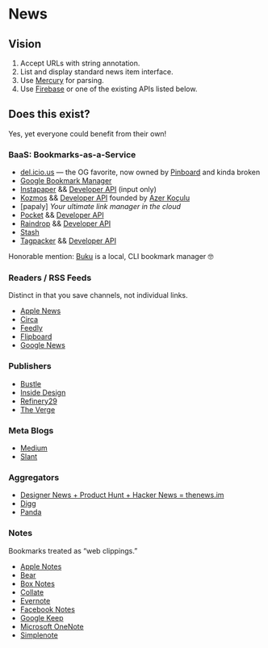 # News

## Vision

1. Accept URLs with string annotation.
2. List and display standard news item interface.
3. Use [Mercury](https://mercury.postlight.com) for parsing.
4. Use [Firebase](https://firebase.google.com) or one of the existing APIs listed below.

## Does this exist?

Yes, yet everyone could benefit from their own!

### BaaS: Bookmarks-as-a-Service

* [del.icio.us](https://del.icio.us) — the OG favorite, now owned by [Pinboard](https://www.pinboard.in) and kinda broken
* [Google Bookmark Manager](https://chrome.google.com/webstore/detail/bookmark-manager/gmlllbghnfkpflemihljekbapjopfjik)
* [Instapaper](https://www.instapaper.com) && [Developer API](https://www.instapaper.com/api) (input only)
* [Kozmos](https://getkozmos.com) && [Developer API](https://github.com/kozmos/kozmos-js-sdk) founded by [Azer Koçulu](https://kodfabrik.com)
* [papaly] _Your ultimate link manager in the cloud_
* [Pocket](https://getpocket.com) && [Developer API](https://getpocket.com/developer/) 
* [Raindrop](https://raindrop.io) && [Developer API](https://raindrop.io/dev)
* [Stash](https://stash.ai)
* [Tagpacker](https://tagpacker.com) && [Developer API](https://tagpacker.com/api)

Honorable mention: [Buku](https://github.com/jarun/Buku) is a local, CLI bookmark manager 🤓

### Readers / RSS Feeds

Distinct in that you save channels, not individual links.

* [Apple News](https://www.apple.com/news/)
* [Circa](https://www.circa.com)
* [Feedly](https://feedly.com)
* [Flipboard](https://flipboard.com)
* [Google News](https://news.google.com)

### Publishers

* [Bustle](https://www.bustle.com)
* [Inside Design](https://www.invisionapp.com/inside-design/)
* [Refinery29](https://www.refinery29.com)
* [The Verge](https://www.theverge.com)

### Meta Blogs

* [Medium](https://medium.com)
* [Slant](https://www.slant.co)

### Aggregators

* [Designer News + Product Hunt + Hacker News = thenews.im](http://thenews.im)
* [Digg](http://digg.com)
* [Panda](https://usepanda.com/app/#/)

### Notes

Bookmarks treated as “web clippings.”

* [Apple Notes](https://support.apple.com/guide/notes/welcome/mac)
* [Bear](https://bear.app)
* [Box Notes](https://www.box.com/notes)
* [Collate](https://collatenotes.com)
* [Evernote](https://evernote.com)
* [Facebook Notes]()
* [Google Keep](https://keep.google.com)
* [Microsoft OneNote](https://onenote.com)
* [Simplenote](https://simplenote.com)